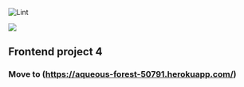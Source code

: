 ![Lint](https://github.com/pbychenko/frontend-project-lvl4/workflows/Lint/badge.svg)

<a href="https://codeclimate.com/github/pbychenko/frontend-project-lvl4/maintainability"><img src="https://api.codeclimate.com/v1/badges/0a24b8337837e3b9b703/maintainability" /></a>

## Frontend project 4

### Move to (https://aqueous-forest-50791.herokuapp.com/)
